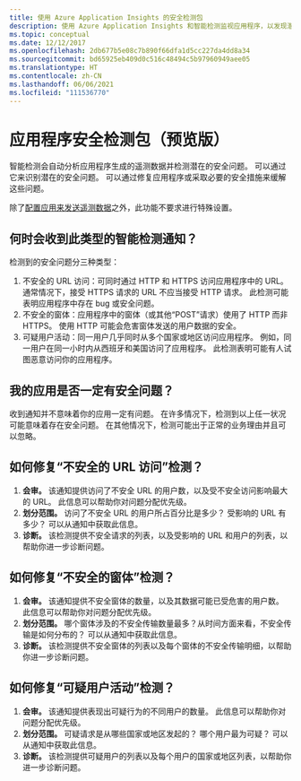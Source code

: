 ```yaml
---
title: 使用 Azure Application Insights 的安全检测包
description: 使用 Azure Application Insights 和智能检测监视应用程序，以发现潜在的安全问题。
ms.topic: conceptual
ms.date: 12/12/2017
ms.openlocfilehash: 2db677b5e08c7b890f66dfa1d5cc227da4dd8a34
ms.sourcegitcommit: bd65925eb409d0c516c48494c5b97960949aee05
ms.translationtype: HT
ms.contentlocale: zh-CN
ms.lasthandoff: 06/06/2021
ms.locfileid: "111536770"
---
```

# <a name="application-security-detection-pack-preview"></a>应用程序安全检测包（预览版）

智能检测会自动分析应用程序生成的遥测数据并检测潜在的安全问题。 可以通过它来识别潜在的安全问题。 可以通过修复应用程序或采取必要的安全措施来缓解这些问题。

除了[配置应用来发送遥测数据](./usage-overview.md)之外，此功能不要求进行特殊设置。

## <a name="when-would-i-get-this-type-of-smart-detection-notification"></a>何时会收到此类型的智能检测通知？
检测到的安全问题分三种类型：
1. 不安全的 URL 访问：可同时通过 HTTP 和 HTTPS 访问应用程序中的 URL。 通常情况下，接受 HTTPS 请求的 URL 不应当接受 HTTP 请求。 此检测可能表明应用程序中存在 bug 或安全问题。
2. 不安全的窗体：应用程序中的窗体（或其他“POST”请求）使用了 HTTP 而非 HTTPS。 使用 HTTP 可能会危害窗体发送的用户数据的安全。
3. 可疑用户活动：同一用户几乎同时从多个国家或地区访问应用程序。 例如，同一用户在同一小时内从西班牙和美国访问了应用程序。 此检测表明可能有人试图恶意访问你的应用程序。

## <a name="does-my-app-definitely-have-a-security-issue"></a>我的应用是否一定有安全问题？
收到通知并不意味着你的应用一定有问题。 在许多情况下，检测到以上任一状况可能意味着存在安全问题。 在其他情况下，检测可能出于正常的业务理由并且可以忽略。

## <a name="how-do-i-fix-the-insecure-url-access-detection"></a>如何修复“不安全的 URL 访问”检测？
1. **会审。** 该通知提供访问了不安全 URL 的用户数，以及受不安全访问影响最大的 URL。 此信息可以帮助你对问题分配优先级。
3. **划分范围。** 访问了不安全 URL 的用户所占百分比是多少？ 受影响的 URL 有多少？ 可以从通知中获取此信息。
4. **诊断。** 该检测提供不安全请求的列表，以及受影响的 URL 和用户的列表，以帮助你进一步诊断问题。

## <a name="how-do-i-fix-the-insecure-form-detection"></a>如何修复“不安全的窗体”检测？
1. **会审。** 该通知提供不安全窗体的数量，以及其数据可能已受危害的用户数。 此信息可以帮助你对问题分配优先级。
2. **划分范围。** 哪个窗体涉及的不安全传输数量最多？从时间方面来看，不安全传输是如何分布的？ 可以从通知中获取此信息。
3. **诊断。** 该检测提供不安全窗体的列表以及每个窗体的不安全传输明细，以帮助你进一步诊断问题。

## <a name="how-do-i-fix-the-suspicious-user-activity-detection"></a>如何修复“可疑用户活动”检测？
1. **会审。** 该通知提供表现出可疑行为的不同用户的数量。 此信息可以帮助你对问题分配优先级。
2. **划分范围。** 可疑请求是从哪些国家或地区发起的？ 哪个用户最为可疑？ 可以从通知中获取此信息。
3. **诊断。** 该检测提供可疑用户的列表以及每个用户的国家或地区列表，以帮助你进一步诊断问题。
